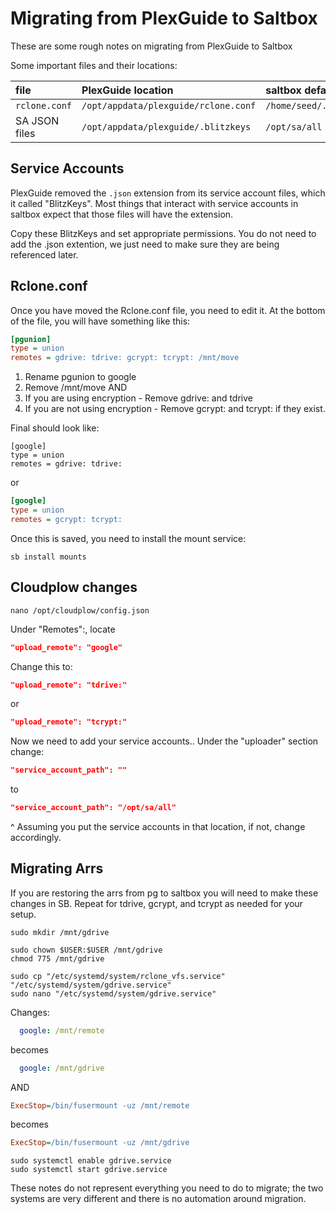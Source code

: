 # Migrating from PlexGuide to Saltbox

These are some rough notes on migrating from PlexGuide to Saltbox

Some important files and their locations:

|     file       |           PlexGuide location         |         saltbox default location        |
|:---------------|:-------------------------------------|:----------------------------------------|
| `rclone.conf`  | `/opt/appdata/plexguide/rclone.conf` | `/home/seed/.config/rclone/rclone.conf` |
| SA JSON files  | `/opt/appdata/plexguide/.blitzkeys`  | `/opt/sa/all`                           |

## Service Accounts

PlexGuide removed the `.json` extension from its service account files, which it called "BlitzKeys".  Most things that interact with service accounts in saltbox expect that those files will have the extension.

Copy these BlitzKeys and set appropriate permissions.  You do not need to add the .json extention, we just need to make sure they are being referenced later.

## Rclone.conf

Once you have moved the Rclone.conf file, you need to edit it.  At the bottom of the file, you will have something like this:

```ini
[pgunion]
type = union
remotes = gdrive: tdrive: gcrypt: tcrypt: /mnt/move
```

1. Rename pgunion to google
2. Remove /mnt/move
AND
3. If you are using encryption - Remove gdrive: and tdrive
4. If you are not using encryption - Remove gcrypt: and tcrypt: if they exist.

Final should look like:

```
[google]
type = union
remotes = gdrive: tdrive:
```

or

```ini
[google]
type = union
remotes = gcrypt: tcrypt:
```

Once this is saved, you need to install the mount service:

```shell
sb install mounts
```

## Cloudplow changes


```shell
nano /opt/cloudplow/config.json
```

Under "Remotes":, locate

```json
"upload_remote": "google"
```

Change this to:

```json
"upload_remote": "tdrive:"
```

or

```json
"upload_remote": "tcrypt:"
```

Now we need to add your service accounts..  Under the "uploader" section change:

```json
"service_account_path": ""
```

to

```json
"service_account_path": "/opt/sa/all"
```

^ Assuming you put the service accounts in that location, if not, change accordingly.

## Migrating Arrs

If you are restoring the arrs from pg to saltbox you will need to make these changes in SB.
Repeat for tdrive, gcrypt, and tcrypt as needed for your setup.

```shell
sudo mkdir /mnt/gdrive
```

```shell
sudo chown $USER:$USER /mnt/gdrive
chmod 775 /mnt/gdrive
```

```shell
sudo cp "/etc/systemd/system/rclone_vfs.service" "/etc/systemd/system/gdrive.service"
sudo nano "/etc/systemd/system/gdrive.service"
```

Changes:

```yaml
  google: /mnt/remote
```

becomes

```yaml
  google: /mnt/gdrive
```

AND

```ini
ExecStop=/bin/fusermount -uz /mnt/remote
```

becomes

```ini
ExecStop=/bin/fusermount -uz /mnt/gdrive
```

```shell
sudo systemctl enable gdrive.service
sudo systemctl start gdrive.service
```

These notes do not represent everything you need to do to migrate; the two systems are very different and there is no automation around migration.
